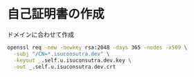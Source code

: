 # 自己証明書の作成

ドメインに合わせて作成

```bash
openssl req -new -newkey rsa:2048 -days 365 -nodes -x509 \
  -subj "/CN=*.isuconsutra.dev" \
  -keyout _.self.u.isuconsutra.dev.key \
  -out _.self.u.isuconsutra.dev.crt
```
